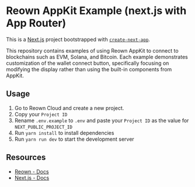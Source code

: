 # Reown AppKit Example (next.js with App Router)

This is a [Next.js](https://nextjs.org) project bootstrapped with [`create-next-app`](https://nextjs.org/docs/app/api-reference/cli/create-next-app).

This repository contains examples of using Reown AppKit to connect to blockchains such as EVM, Solana, and Bitcoin.
Each example demonstrates customization of the wallet connect button, specifically focusing on modifying the display
rather than using the built-in components from AppKit.

## Usage

1. Go to Reown Cloud and create a new project.
2. Copy your `Project ID`
3. Rename `.env.example` to `.env` and paste your `Project ID` as the value for `NEXT_PUBLIC_PROJECT_ID`
4. Run `yarn install` to install dependencies
5. Run `yarn run dev` to start the development server

## Resources

- [Reown - Docs](https://docs.reown.com/)
- [Next.js - Docs](https://nextjs.org/docs)
